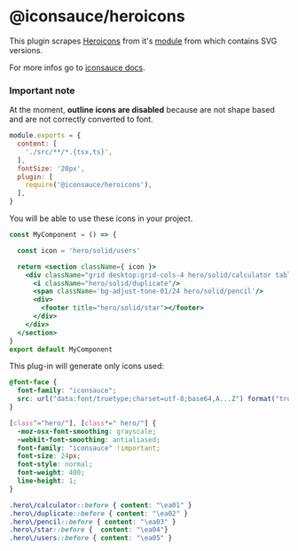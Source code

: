 # @iconsauce/heroicons

This plugin scrapes [Heroicons](https://heroicons.com/) from it's [module](https://github.com/tailwindlabs/heroicons) from which contains SVG versions.

For more infos go to [iconsauce docs][iconsauce-docs].

### Important note

At the moment, **outline icons are disabled** because are not shape based and are not correctly converted to font.

```js
module.exports = {
  content: [
    './src/**/*.{tsx,ts}',
  ],
  fontSize: '20px',
  plugin: [
    require('@iconsauce/heroicons'),
  ],
}
```

You will be able to use these icons in your project.

```jsx
const MyComponent = () => {

  const icon = 'hero/solid/users'

  return <section className={ icon }>
    <div className="grid desktop:grid-cols-4 hero/solid/calculator tablet:grid-cols-2 grid-cols-1 desktop:gap-6 gap-12 desktop:auto-rows-fr desktop:items-end">
      <i className="hero/solid/duplicate"/>
      <span className='bg-adjust-tone-01/24 hero/solid/pencil'/>
      <div>
        <footer title="hero/solid/star"></footer>
      </div>
    </div>
  </section>
}
export default MyComponent
```

This plug-in will generate only icons used:

```css
@font-face {
  font-family: "iconsauce";
  src: url("data:font/truetype;charset=utf-8;base64,A...Z") format("truetype");
}

[class^="hero/"], [class*=" hero/"] {
  -moz-osx-font-smoothing: grayscale;
  -webkit-font-smoothing: antialiased;
  font-family: "iconsauce" !important;
  font-size: 24px;
  font-style: normal;
  font-weight: 400;
  line-height: 1;
}

.hero\/calculator::before { content: "\ea01" }
.hero\/duplicate::before { content: "\ea02" }
.hero\/pencil::before { content: "\ea03" }
.hero\/star::before {  content: "\ea04"}
.hero\/users::before { content: "\ea05" }
```

[iconsauce-docs]: https://iconsauce.github.io/docs/
